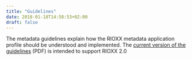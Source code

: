 ```yaml
---
title: "Guidelines"
date: 2018-01-18T14:58:53+02:00
draft: false
---
```


The metadata guidelines explain how the RIOXX metadata application profile should be understood and implemented. The [current version of the guidelines](/guidelines/RIOXX_Metadata_Guidelines_v_3.0.pdf) (PDF) is intended to support RIOXX 2.0